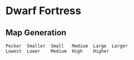 # Dwarf Fortress

## Map Generation

```
Pocker  Smaller  Small   Medium  Large  Larger
Lowest  Lower    Medium  High    Higher
```
